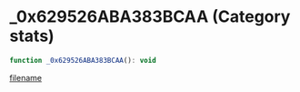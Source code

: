 # _0x629526ABA383BCAA (Category stats)

```js
function _0x629526ABA383BCAA(): void
```

[filename](_0x629526ABA383BCAA_m.md ':include')